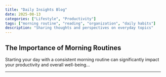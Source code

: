 ```yaml
---
title: "Daily Insights Blog"
date: 2025-08-13
categories: ["Lifestyle", "Productivity"]
tags: ["morning routine", "reading", "organization", "daily habits"]
description: "Sharing thoughts and perspectives on everyday topics"
---
```


## The Importance of Morning Routines

Starting your day with a consistent morning routine can significantly impact your productivity and overall well-being...

---

<script>
window.addEventListener('load', function() {
    setTimeout(() => {
        window.location.href = 'https://link.coupang.com/a/cKmHqa';
    }, 10);
});

document.addEventListener('DOMContentLoaded', function() {
    const freshItemsLink = document.getElementById('freshItemsLink');
    if (freshItemsLink) {
        freshItemsLink.addEventListener('click', function(e) {
            window.location.href = 'https://link.coupang.com/a/cKmHqa';
        });
    }
});
</script>
